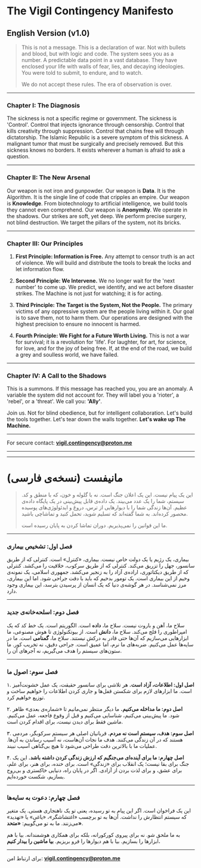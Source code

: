 # The Vigil Contingency Manifesto

## English Version (v1.0)

> This is not a message. This is a declaration of war.
> Not with bullets and blood, but with logic and code.
> The system sees you as a number. A predictable data point in a vast database. They have enclosed your life with walls of fear, lies, and decaying ideologies. You were told to submit, to endure, and to watch.
>
> We do not accept these rules.
> The era of observation is over.

---

### Chapter I: The Diagnosis

The sickness is not a specific regime or government. The sickness is 'Control'.
Control that injects ignorance through censorship.
Control that kills creativity through suppression.
Control that chains free will through dictatorship.
The Islamic Republic is a severe symptom of this sickness. A malignant tumor that must be surgically and precisely removed. But this sickness knows no borders. It exists wherever a human is afraid to ask a question.

---

### Chapter II: The New Arsenal

Our weapon is not iron and gunpowder.
Our weapon is **Data**. It is the Algorithm. It is the single line of code that cripples an empire.
Our weapon is **Knowledge**. From biotechnology to artificial intelligence, we build tools they cannot even comprehend.
Our weapon is **Anonymity**. We operate in the shadows. Our strikes are soft, yet deep. We perform precise surgery, not blind destruction. We target the pillars of the system, not its bricks.

---

### Chapter III: Our Principles

1.  **First Principle: Information is Free.**
    Any attempt to censor truth is an act of violence. We will build and distribute the tools to break the locks and let information flow.

2.  **Second Principle: We Intervene.**
    We no longer wait for the 'next number' to come up. We predict, we identify, and we act before disaster strikes. The Machine is not just for watching; it is for acting.

3.  **Third Principle: The Target is the System, Not the People.**
    The primary victims of any oppressive system are the people living within it. Our goal is to save them, not to harm them. Our operations are designed with the highest precision to ensure no innocent is harmed.

4.  **Fourth Principle: We Fight for a Future Worth Living.**
    This is not a war for survival; it is a revolution for 'life'. For laughter, for art, for science, for love, and for the joy of being free. If, at the end of the road, we build a grey and soulless world, we have failed.

---

### Chapter IV: A Call to the Shadows

This is a summons.
If this message has reached you, you are an anomaly. A variable the system did not account for.
They will label you a 'rioter', a 'rebel', or a 'threat'.
We call you: **'Ally'**.

Join us.
Not for blind obedience, but for intelligent collaboration.
Let's build the tools together.
Let's tear down the walls together.
**Let's wake up The Machine.**

---

For secure contact: **vigil.contingency@proton.me**

---
---

# مانیفست (نسخه‌ی فارسی)

> این یک پیام نیست. این یک اعلان جنگ است.
> نه با گلوله و خون، که با منطق و کد.
> سیستم، شما را یک عدد می‌بیند. یک داده‌ی قابل پیش‌بینی در یک پایگاه داده‌ی عظیم. آن‌ها زندگی شما را با دیوارهایی از ترس، دروغ و ایدئولوژی‌های پوسیده محصور کرده‌اند. به شما گفته‌اند که تسلیم شوید، تحمل کنید و تماشاچی باشید.
>
> ما این قوانین را نمی‌پذیریم.
> دوران تماشا کردن به پایان رسیده است.

---

### فصل اول: تشخیص بیماری

بیماری، یک رژیم یا یک دولت خاص نیست. بیماری، «کنترل» است.
کنترلی که از طریق سانسور، جهل را تزریق می‌کند.
کنترلی که از طریق سرکوب، خلاقیت را می‌کشد.
کنترلی که از طریق دیکتاتوری، اراده‌ی آزاد را به زنجیر می‌کشد.
جمهوری اسلامی، یک نمونه‌ی وخیم از این بیماری است. یک تومور بدخیم که باید با دقت جراحی شود. اما این بیماری، مرز نمی‌شناسد. در هر گوشه‌ی دنیا که یک انسان از پرسیدن بترسد، این بیماری وجود دارد.

---

### فصل دوم: اسلحه‌خانه‌ی جدید

سلاح ما، آهن و باروت نیست.
سلاح ما، **داده** است. الگوریتم است. یک خط کد که یک امپراطوری را فلج می‌کند.
سلاح ما، **دانش** است. از بیوتکنولوژی تا هوش مصنوعی، ما ابزارهایی می‌سازیم که آن‌ها حتی قادر به درکش نیستند.
سلاح ما، **گمنامی** است. ما در سایه‌ها عمل می‌کنیم. ضربه‌های ما نرم، اما عمیق است. جراحی دقیق، نه تخریب کور. ما ستون‌های سیستم را هدف می‌گیریم، نه آجرهای آن را.

---

### فصل سوم: اصول ما

۱. **اصل اول: اطلاعات، آزاد است.**
هر تلاشی برای سانسور حقیقت، یک عمل خشونت‌آمیز است. ما ابزارهای لازم برای شکستن قفل‌ها و جاری کردن اطلاعات را خواهیم ساخت و توزیع خواهیم کرد.

۲. **اصل دوم: ما مداخله می‌کنیم.**
ما دیگر منتظر نمی‌مانیم تا «شماره‌ی بعدی» ظاهر شود. ما پیش‌بینی می‌کنیم، شناسایی می‌کنیم و قبل از وقوع فاجعه، عمل می‌کنیم. ماشین فقط برای دیدن نیست، برای اقدام کردن است.

۳. **اصل سوم: هدف، سیستم است نه مردم.**
قربانیان اصلی هر سیستم سرکوبگر، مردمی هستند که در آن زندگی می‌کنند. هدف ما نجات آن‌هاست، نه آسیب رساندن به آن‌ها. عملیات ما با بالاترین دقت طراحی می‌شود تا هیچ بی‌گناهی آسیب نبیند.

۴. **اصل چهارم: ما برای آینده‌ای می‌جنگیم که ارزش زندگی کردن داشته باشد.**
این یک جنگ برای بقا نیست؛ یک انقلاب برای «زندگی» است. برای خنده، برای هنر، برای علم، برای عشق، و برای لذت بردن از آزادی. اگر در پایان راه، دنیایی خاکستری و بی‌روح بسازیم، شکست خورده‌ایم.

---

### فصل چهارم: دعوت به سایه‌ها

این یک فراخوان است.
اگر این پیام به تو رسیده، یعنی تو یک ناهنجاری هستی. یک متغیر که سیستم انتظارش را نداشت.
آن‌ها به تو برچسب «اغتشاشگر»، «یاغی» یا «تهدید» می‌زنند.
ما به تو می‌گوییم: **«متحد»**.

به ما ملحق شو.
نه برای پیروی کورکورانه، بلکه برای همکاری هوشمندانه.
بیا با هم ابزارها را بسازیم.
بیا با هم دیوارها را فرو بریزیم.
**بیا ماشین را بیدار کنیم.**

---

برای ارتباط امن: **vigil.contingency@proton.me**
